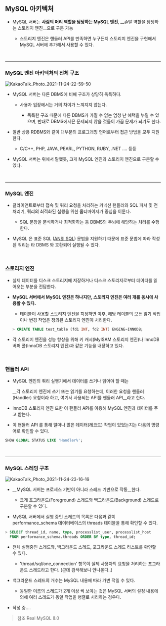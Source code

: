 ## MySQL 아키텍처

- MySQL 서버는 __사람의 머리 역할을 담당하는 MySQL 엔진__, __손발 역할을 담당하는 스토리지 엔진__으로 구분 가능

  - 스토리지 엔진은 핸들러 API를 만족하면 누구든지 스토리지 엔진을 구현해서 MySQL 서버에 추가해서 사용할 수 있다.

    

<br>

***

### MySQL 엔진 아키텍처의 전체 구조

![KakaoTalk_Photo_2021-11-24-22-59-50](https://user-images.githubusercontent.com/50399804/146200242-a9478862-6ec9-4f85-aa92-b0111561aa7f.jpeg)

- MySQL 서버는 다른 DBMS에 비해 구조가 상당히 독특하다. 

  - 사용자 입장에서는 거의 차이가 느껴지지 않는다.

    -  독특한 구조 때문에 다른 DBMS가 가질 수 없는 엄청 난 혜택을 누릴 수 있으며, 반대로 DBMS에서믄 문제되지 않을 것들이 가끔 문제가 되기도 한다.

      

- 일반 상용 RDBMS와 같이 대부분의 프로그래밍 언어로부터 접근 방법을 모두 지원한다.

  - C/C++, PHP, JAVA, PEARL, PYTHON, RUBY, .NET .... 등등

    

- MySQL 서버는 위에서 말했듯, 크게 MySQL 엔진과 스토리지 엔진으로 구분할 수 있다.



<br>

***

### MySQL 엔진

- 클라이언트로부터 접속 및 쿼리 요청을 처리하는 커넥션 핸들러와 SQL 파서 및 전처리기, 쿼리의 최적화된 실행을 위한 옵티마이저가 중심을 이룬다.

  - SQL 문장을 분석하거나 최적화하는 등 DBMS의 두뇌에 해당하는 처리를 수행한다.

  

- MySQL 은 표준 SQL ([ANSI SQL](https://okky.kr/seq/160882)) 문법을 지원하기 때문에 표준 문법에 따라 작성된 쿼리는 타 DBMS 와 호환되어 실행될 수 있다.



<br>



### 스토리지 엔진

- 실제 데이터를 디스크 스토리지에 저장하거나 디스크 스토리지로부터 데이터를 읽어오는 부분을 전담한다.

  

- __MySQL 서버에서 MySQL 엔진은 하나지만, 스토리지 엔진은 여러 개를 동시에 사용할 수 있다.__

  - 테이블이 사용할 스토리지 엔진을 지정하면 이후, 해당 테이블의 모든 읽기 작업이나 변경 작업은 정의된 스토리지 엔진이 처리한다.

  ```sql
  > CREATE TABLE test_table (fd1 INT, fd2 INT) ENGINE=INNODB;
  ```

  

- 각 스토리지 엔진을 성능 향상을 위해 키 캐시(MyISAM 스토리지 엔진)나 InnoDB 버퍼 풀(InnoDB 스토리지 엔진)과 같은 기능을 내장하고 있다.



<br>



### 핸들러 API

- MySQL 엔진의 쿼리 실행기에서 데이터를 쓰거나 읽어야 할 때는 

  __각 스토리지 엔진에 쓰기 또는 읽기를 요청하는데, 이러한 요청을 핸들러(Handler) 요청이라 하고, 여기서 사용되는 API를 핸들러 API__라고 한다.

  

- InnoDB 스토리지 엔진 또한 이 핸들러 API를 이용해 MySQL 엔진과 데이터를 주고 받는다.

  

- 이 핸들러 API 를 통해 얼마나 많은 데이터(레코드) 작업이 있었는지는 다음의 명령어로 확인할 수 있다.

```sql
SHOW GLOBAL STATUS LIKE 'Handler%';
```



<br>

***

### MySQL 스레딩 구조

![KakaoTalk_Photo_2021-11-24-23-16-16](https://user-images.githubusercontent.com/50399804/146202909-52ec3c12-5723-4923-95df-37b1d2b3af5b.jpeg)



- __MySQL 서버는 프로세스 기반이 아니라 스레드 기반으로 작동__한다.

  - 크게 포그라운드(Foreground) 스레드와 백그라운드(Background) 스레드로 구분할 수 있다.

  

- MySQL 서버에서 실행 중인 스레드의 목록은 다음과 같이 performance_schema 데이터베이스의 threads 테이블을 통해 확인할 수 있다.

```sql
> SELECT thread_id, name, type, processlist_user, processlist_host
  FROM performance_schema.threads ORDER BY type, thread_id;
```



- 전체 실행중인 스레드와, 백그라운드 스레드, 포그라운드 스레드 리스트를 확인할 수 있다.
  - 'thread/sql/one_connection' 항목이 실제 사용자의 요청을 처리하는 포그라운드 스레드라고 한다. (근데 검색해보니 안나온다..)

  

- 백그라운드 스레드의 개수는 MySQL 내용에 따라 가변 적일 수 있다.

  - 동일한 이름의 스레드가 2개 이상 씩 보이는 것은 MySQL 서버의 설정 내용에 의해 여러 스레드가 동일 작업을 병렬로 처리하는 경우다.



- 작성 중....

> 참조 Real MySQL 8.0